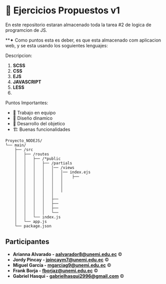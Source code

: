# 🔴 Ejercicios Propuestos v1
En este repositorio estaran almacenado toda la tarea #2 de logica de programcion de JS.

**✦ Como puntos esta es deber, es que esta almacenado com aplicacion web, y se esta usando los soguientes lenguajes:

Descripcion:

1. **SCSS** 
2. **CSS** 
3. **EJS** 
4. **JAVASCRIPT** 
5. **LESS** 
6.
Puntos Importantes:

- 🙌 Trabajo en equipo
- 🎨 Diseño dinamico
- 📖 Desarrollo del objetico
- 🏗 Buenas funcionalidades


```text
Proyecto_NODEJS/
└── main/
    ├── /src
    │   ├── /routes
    │   │   ├── /*public
    │   │   │   ├── /partials
    │   │   │   │   │── /views
    │   │   │   │   │   │── index.ejs
    │   │   │   │   │   │    ├── 
    │   │   │   │   │   │
    │   │   │   │   │   │
    │   │   │   │   │   │
    │   │   │   │   │    
    │   │   │   │   ├──
    │   │   │   │   ├── 
    │   │   │   │   ├──
    │   │   │   │   └──
    │   │   └── index.js
    │   └── app.js
    └── package.json 
```

## Participantes

- **Arianna Alvarado - aalvarador8@unemi.edu.ec** ©
- **Jordy Pincay - jpincaym7@unemi.edu.ec** ©
- **Miguel García - mgarciag9@unemi.edu.ec** ©
- **Frank Borja - fborjaz@unemi.edu.ec** ©
- **Gabriel Hasqui - gabrielhasqui2996@gmail.com** ©
